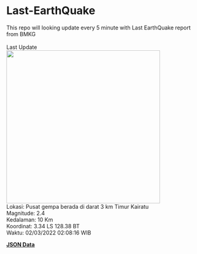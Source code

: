 # Last-EarthQuake
This repo will looking update every 5 minute with Last EarthQuake report from BMKG
<br>
<br>
Last Update
<br>
<img src="https://ews.bmkg.go.id/TEWS/data/20220302020816.mmi.jpg" width="400"/>
<br>
Lokasi: Pusat gempa berada di darat 3 km Timur Kairatu <br>
Magnitude: 2.4 <br>
Kedalaman: 10 Km <br>
Koordinat: 3.34 LS 128.38 BT <br>
Waktu: 02/03/2022 02:08:16 WIB <br>

<a href="./data/data.json">**JSON Data**</a>
